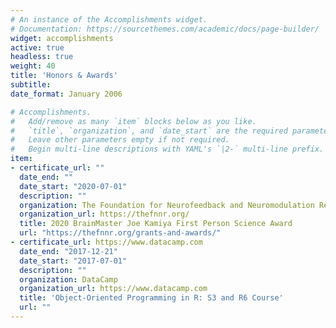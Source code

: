 ```yaml
---
# An instance of the Accomplishments widget.
# Documentation: https://sourcethemes.com/academic/docs/page-builder/
widget: accomplishments
active: true
headless: true
weight: 40
title: 'Honors & Awards'
subtitle:
date_format: January 2006

# Accomplishments.
#   Add/remove as many `item` blocks below as you like.
#   `title`, `organization`, and `date_start` are the required parameters.
#   Leave other parameters empty if not required.
#   Begin multi-line descriptions with YAML's `|2-` multi-line prefix.
item:
- certificate_url: ""
  date_end: ""
  date_start: "2020-07-01"
  description: ""
  organization: The Foundation for Neurofeedback and Neuromodulation Research
  organization_url: https://thefnnr.org/
  title: 2020 BrainMaster Joe Kamiya First Person Science Award
  url: "https://thefnnr.org/grants-and-awards/"
- certificate_url: https://www.datacamp.com
  date_end: "2017-12-21"
  date_start: "2017-07-01"
  description: ""
  organization: DataCamp
  organization_url: https://www.datacamp.com
  title: 'Object-Oriented Programming in R: S3 and R6 Course'
  url: ""
---
```

